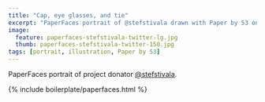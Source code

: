 ```yaml
---
title: "Cap, eye glasses, and tie"
excerpt: "PaperFaces portrait of @stefstivala drawn with Paper by 53 on an iPad."
image: 
  feature: paperfaces-stefstivala-twitter-lg.jpg
  thumb: paperfaces-stefstivala-twitter-150.jpg
tags: [portrait, illustration, Paper by 53]
---
```


PaperFaces portrait of project donator [@stefstivala](http://twitter.com/stefstivala).

{% include boilerplate/paperfaces.html %}